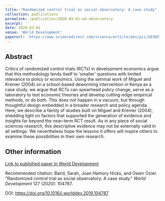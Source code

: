 ```yaml
---
title: "Randomized control trial as social observatory: A case study"
collection: publications
permalink: /publication/2020-03-01-wd-observatory
excerpt: ''
date: 2020-03-01
venue: 'World Development'
paperurl: 'https://www.sciencedirect.com/science/article/abs/pii/S0305750X1930436X'
---
```


## Abstract

Critics of randomized control trials (RCTs) in development economics argue that this methodology
lends itself to ‘smaller’ questions with limited relevance to policy or economics.
Using the seminal work of Miguel and Kremer (2004) on a school-based deworming intervention in Kenya
as a case study, we argue that RCTs can spearhead policy change, serve as a laboratory to test economic
theories and develop cutting-edge empirical methods, or do both. This does not happen in a vacuum,
but through thoughtful design embedded in a broader research and policy agenda. Here, we describe
a family of studies built on Miguel and Kremer (2004), shedding light on factors that supported
the generation of evidence and insights far beyond the near-term RCT result. As in any piece of
social sciences research, this descriptive evidence may not be externally valid in all settings.
We nevertheless hope the lessons it offers will inspire others to examine these possibilities in their own research.

<!--- excerpt: 'RCTs can spearhead policy change, serve as a laboratory to test economic theories and develop cutting-edge empirical methods, or both.' --->
<!--- citation: 'Baird, Sarah, Joan Hamory Hicks, and Owen Ozier. &quot;Randomized control trial as social observatory: A case study.&quot; <i>World Development</i> 127 (2020): 104787.' --->

## Other information

[Link to published paper in World Development](https://www.sciencedirect.com/science/article/abs/pii/S0305750X1930436X)

Recommended citation: Baird, Sarah, Joan Hamory Hicks, and Owen Ozier. &quot;Randomized control trial as social observatory: A case study.&quot; <i>World Development</i> 127 (2020): 104787.

DOI: https://doi.org/10.1016/j.worlddev.2019.104787
